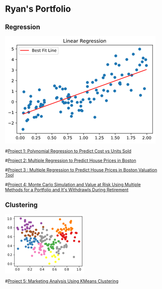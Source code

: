 # Ryan's Portfolio

## Regression
![](https://github.com/RyanRuddy/My_Portfolio/blob/main/linear_reg.png)

#[Project 1: Polynomial Regression to Predict Cost vs Units Sold](https://github.com/RyanRuddy/polynomial_regression/blob/main/Polynomial%20Regression-Predict%20Cost%20per%20Unit%20sold.ipynb)

#[Project 2: Multiple Regression to Predict House Prices in Boston](https://github.com/RyanRuddy/Boston-House-Price-Regression/blob/main/Multivariable%20Regression%20Predicting%20House%20Prices%20in%20Boston.ipynb)

#[Project 3 : Multiple Regression to Predict House Prices in Boston Valuation Tool](https://github.com/RyanRuddy/Boston-House-Price-Regression/blob/main/Valuation%20Tool%20Predicting%20House%20Prices%20in%20Boston.ipynb)

#[Project 4: Monte Carlo Simulation and Value at Risk Using Multiple Methods for a Portfolio and It's Withdrawls During Retirement](https://github.com/RyanRuddy/Monte-Carlo-Simulation/blob/main/Monte%20Carlo%20Simulation%20and%20Value%20at%20Risk-Portfolio%20Analysis%20Multi-Method.ipynb)

## Clustering
![](https://github.com/RyanRuddy/My_Portfolio/blob/main/KMeans.png)

#[Project 5: Marketing Analysis Using KMeans Clustering](https://github.com/RyanRuddy/Marketing-Analysis-with-KMeans/blob/main/Marketing%20Analysis-KMeans%20Clustering.ipynb)

